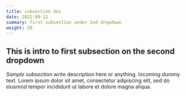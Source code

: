 ```yaml
---
title: subsection dos
date: 2022-09-12
summary: first subsection under 2nd dropdown
weight: 20
---
```


## This is intro to first subsection on the second dropdown

_Sample subsection_ write description here or anything. Incoming dummy text. Lorem ipsum dolor sit amet, consectetur adipiscing elit, sed do eiusmod tempor incididunt ut labore et dolore magna aliqua. 